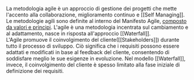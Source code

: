 La metodologia agile è un approccio di gestione dei progetti che mette l'accento alla collaborazione, miglioramento continuo e [[Self Managing]].
Le metodologie agili sono definite al interno del Manifesto Agile, [composto da valori e principi](https://aulab.it/metodologia-agile).
L'agile è una metodologia incentrata sul cambiamento e al adattamento, nasce in risposta all'approccio [[Waterfall]].  
L'Agile promuove il coinvolgimento del cliente([[Stakeholders]]) durante tutto il processo di sviluppo. Ciò significa che i requisiti possono essere adattati e modificati in base al feedback del cliente, consentendo di soddisfare meglio le sue esigenze in evoluzione. Nel modello [[Waterfall]], invece, il coinvolgimento del cliente è spesso limitato alla fase iniziale di definizione dei requisiti.